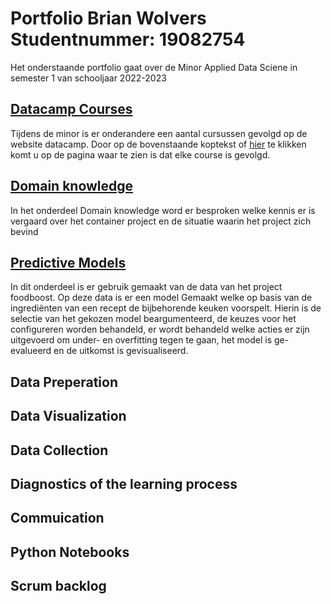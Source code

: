 # Portfolio Brian Wolvers Studentnummer: 19082754
Het onderstaande portfolio gaat over de Minor Applied Data Sciene in semester 1 van schooljaar 2022-2023
## [Datacamp Courses](https://github.com/BrianWolvers/ADS/blob/main/DatacampCourses.md)
Tijdens de minor is er onderandere een aantal cursussen gevolgd op de website datacamp. Door op de bovenstaande koptekst of [hier](https://github.com/BrianWolvers/ADS/blob/main/Datacamp_Courses.md) te klikken komt u op de pagina waar te zien is dat elke course is gevolgd.
## [Domain knowledge](https://github.com/BrianWolvers/ADS/blob/main/DomainKnowledge.md)
In het onderdeel Domain knowledge word er besproken welke kennis er is vergaard over het container project en de situatie waarin het project zich bevind
## [Predictive Models](https://github.com/BrianWolvers/ADS/blob/main/PredictiveModels.md)
In dit onderdeel is er gebruik gemaakt van de data van het project foodboost. Op deze data is er een model Gemaakt welke op basis van de ingrediënten van een recept de bijbehorende keuken voorspelt. Hierin is de selectie van het gekozen model beargumenteerd, de keuzes voor het configureren worden behandeld, er wordt behandeld welke acties er zijn uitgevoerd om under- en overfitting tegen te gaan, het model is ge-evalueerd en de uitkomst is gevisualiseerd.
## Data Preperation

## Data Visualization

## Data Collection

## Diagnostics of the learning process

## Commuication

## Python Notebooks

## Scrum backlog 


